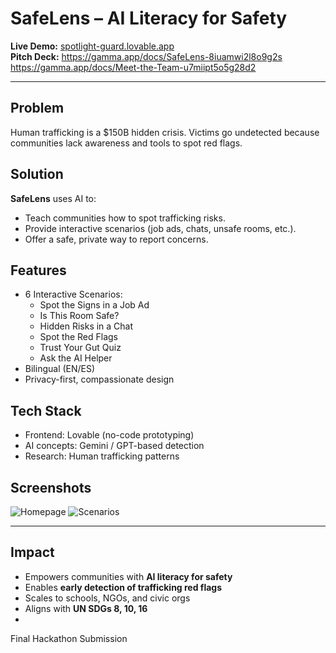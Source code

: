# SafeLens – AI Literacy for Safety

 **Live Demo:** [spotlight-guard.lovable.app](https://spotlight-guard.lovable.app)  
 **Pitch Deck:** https://gamma.app/docs/SafeLens-8iuamwi2l8o9g2s
 https://gamma.app/docs/Meet-the-Team-u7miipt5o5g28d2

---

##  Problem
Human trafficking is a $150B hidden crisis. Victims go undetected because communities lack awareness and tools to spot red flags.

## Solution
**SafeLens** uses AI to:
- Teach communities how to spot trafficking risks.
- Provide interactive scenarios (job ads, chats, unsafe rooms, etc.).
- Offer a safe, private way to report concerns.

## Features
- 6 Interactive Scenarios:
  - Spot the Signs in a Job Ad
  - Is This Room Safe?
  - Hidden Risks in a Chat
  - Spot the Red Flags
  - Trust Your Gut Quiz
  - Ask the AI Helper
- Bilingual (EN/ES)
- Privacy-first, compassionate design

## Tech Stack
- Frontend: Lovable (no-code prototyping)
- AI concepts: Gemini / GPT-based detection
- Research: Human trafficking patterns


## Screenshots
![Homepage](docs/safelens-home.png)
![Scenarios](docs/safelens-scenarios.png)

---

##  Impact
- Empowers communities with **AI literacy for safety**
- Enables **early detection of trafficking red flags**
- Scales to schools, NGOs, and civic orgs
- Aligns with **UN SDGs 8, 10, 16**
- 
Final Hackathon Submission
